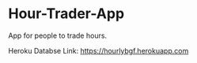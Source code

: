 # Hour-Trader-App
App for people to trade hours.

Heroku Databse Link:
https://hourlybgf.herokuapp.com